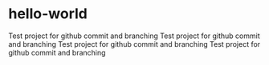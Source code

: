 # hello-world
Test project for github commit and branching
Test project for github commit and branching
Test project for github commit and branching
Test project for github commit and branching

